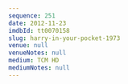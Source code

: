 ```yaml
---
sequence: 251
date: 2012-11-23
imdbId: tt0070158
slug: harry-in-your-pocket-1973
venue: null
venueNotes: null
medium: TCM HD
mediumNotes: null
---
```

